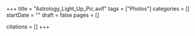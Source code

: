 +++
title = "Astrology_Light_Up_Pic.avif"
tags = ["Photos"]
categories = []
startDate = ""
draft = false
pages = []

citations = []
+++
